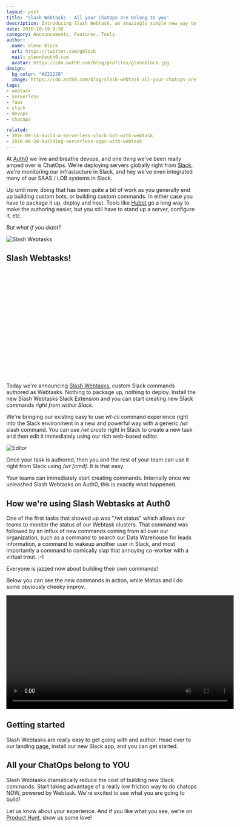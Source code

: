 ```yaml
---
layout: post
title: "Slash Webtasks - All your ChatOps are belong to you"
description: Introducing Slash Webtask, an amazingly simple new way to author custom Slack commands using Webtask right from within Slack. Nothing to deploy, nothing to build. All you need is code!
date: 2016-10-19 8:30
category: Announcements, Features, Tools
author: 
  name: Glenn Block
  url: https://twitter.com/gblock
  mail: glenn@auth0.com
  avatar: https://cdn.auth0.com/blog/profiles/glennblock.jpg
design: 
  bg_color: "#222228"
  image: https://cdn.auth0.com/blog/slash-webtask-all-your-chatops-are-belong-to-you/logo-webtask-slack.png
tags: 
- webtask
- serverless
- faas
- slack
- devops
- chatops

related:
- 2016-09-14-build-a-serverless-slack-bot-with-webtask
- 2016-06-28-building-serverless-apps-with-webtask
---
```

At [Auth0](https://auth0.com/) we live and breathe devops, and one thing we've been really amped over is ChatOps. We're deploying servers globally right from [Slack](https://slack.com/), we're monitoring our infrastucture in Slack, and hey we've even integrated many of our SAAS / LOB systems in Slack. 

Up until now, doing that has been quite a bit of work as you generally end up building custom bots, or building custom commands. In either case you have to package it up, deploy and host. Tools like [Hubot](https://github.com/github/hubot) go a long way to make the authoring easier, but you still have to stand up a server, configure it, etc.

_But what if you didnt?_

![Slash Webtasks](https://cdn.auth0.com/blog/slash-webtask-all-your-chatops-are-belong-to-us/allyourbase2.jpg)

## Slash Webtasks!

<script src="//fast.wistia.com/embed/medias/dh3jt3ras7.jsonp" async></script><script src="//fast.wistia.com/assets/external/E-v1.js" async></script><div class="wistia_responsive_padding" style="padding:56.25% 0 0 0;position:relative;"><div class="wistia_responsive_wrapper" style="height:100%;left:0;position:absolute;top:0;width:100%;"><div class="wistia_embed wistia_async_dh3jt3ras7 videoFoam=true" style="height:100%;width:100%">&nbsp;</div></div></div>

Today we're announcing [Slash Webtasks](https://webtask.io/slack), custom Slack commands authored as Webtasks. Nothing to package up, nothing to deploy. Install the new Slash Webtasks Slack Extension and you can start creating new Slack commands _right from within Slack_.

We're bringing our existing easy to use *wt-cli* command experience right into the Slack environment in a new and powerful way with a generic */wt* slash command. You can use */wt create* right in Slack to create a new task and then edit it immediately using our rich web-based editor.

![Editor](https://cdn.auth0.com/blog/slash-webtask-all-your-chatops-are-belong-to-you/editornew.png)

Once your task is authored, then you and the rest of your team can use it right from Slack using */wt [cmd]*. It is that easy.

Your teams can immediately start creating commands. Internally once we unleashed Slash Webtasks on Auth0, this is exactly what happened. 

## How we're using Slash Webtasks at Auth0

One of the first tasks that showed up was "/wt status" which allows our teams to monitor the status of our Webtask clusters. That command was followed by an influx of new commands coming from all over our organization, such as a command to search our Data Warehouse for leads information, a command to wakeup another user in Slack, and most importantly a command to comically slap that annoying co-worker with a virtual trout. :-)

Everyone is jazzed now about building their own commands! 

Below you can see the new commands in action, while Matias and I do some obviously cheeky improv.

<video autoplay loop width="600">
    <source src="https://cdn.auth0.com/website/wt-slash/wt-slash-slack-statuslead.mp4"/>
</video>

## Getting started

Slash Webtasks are really easy to get going with and author. Head over to our landing [page](https://webtask.io/slack), install our new Slack app, and you can get started.

## All your ChatOps belong to YOU

Slash Webtasks dramatically reduce the cost of building new Slack commands. Start taking advantage of a really low friction way to do chatops NOW, powered by Webtask. We're excited to see what you are going to build!

Let us know about your experience. And if you like what you see, we're on [Product Hunt](https://www.producthunt.com/tech/slash-webtask), show us some love!


